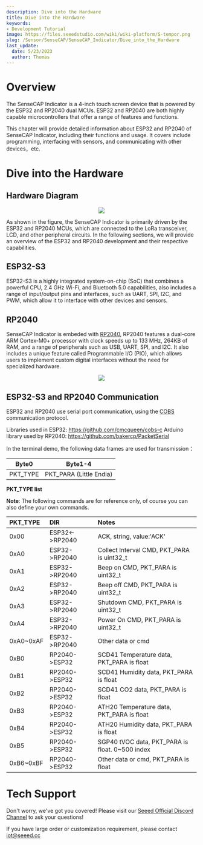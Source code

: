 ```yaml
---
description: Dive into the Hardware
title: Dive into the Hardware
keywords:
- Development Tutorial
image: https://files.seeedstudio.com/wiki/wiki-platform/S-tempor.png
slug: /Sensor/SenseCAP/SenseCAP_Indicator/Dive_into_the_Hardware
last_update:
  date: 5/23/2023
  author: Thomas
---
```

# **Overview**

The SenseCAP Indicator is a 4-inch touch screen device that is powered by the ESP32 and RP2040 dual MCUs. ESP32 and RP2040 are both highly capable microcontrollers that offer a range of features and functions. 


This chapter will provide detailed information about ESP32 and RP2040 of SenseCAP Indicator, including their functions and usage. It covers include programming, interfacing with sensors, and communicating with other devices，etc.


# **Dive into the Hardware**

## **Hardware Diagram**

<div align="center"><img width={800} src="https://files.seeedstudio.com/wiki/SenseCAP/SenseCAP_Indicator/SenseCAP_Indicator_6.png"/></div>

As shown in the figure, the SenseCAP Indicator is primarily driven by the ESP32 and RP2040 MCUs, which are connected to the LoRa transceiver, LCD, and other peripheral circuits. 
In the following sections, we will provide an overview of the ESP32 and RP2040 development and their respective capabilities.

## **ESP32-S3**

ESP32-S3 is a highly integrated system-on-chip (SoC) that combines a powerful CPU, 2.4 GHz Wi-Fi, and Bluetooth 5.0 capabilities, also includes a range of input/output pins and interfaces, such as UART, SPI, I2C, and PWM, which allow it to interface with other devices and sensors.



## **RP2040**

SenseCAP Indicator is embeded with [RP2040](https://www.seeedstudio.com/Raspberry-Pi-Pico-p-4832.html?), RP2040 features a dual-core ARM Cortex-M0+ processor with clock speeds up to 133 MHz, 264KB of RAM, and a range of peripherals such as USB, UART, SPI, and I2C. It also includes a unique feature called Programmable I/O (PIO), which allows users to implement custom digital interfaces without the need for specialized hardware.




<div align="center"><img width={800} src="https://files.seeedstudio.com/wiki/SenseCAP/SenseCAP_Indicator/rppinout.png"/></div>


## **ESP32-S3 and RP2040 Communication**

ESP32 and RP2040 use serial port communication, using the [COBS](http://www.stuartcheshire.org/papers/COBSforToN.pdf) communication protocol. 


Libraries used in ESP32:  https://github.com/cmcqueen/cobs-c
Arduino library used by RP2040:  https://github.com/bakercp/PacketSerial


In the terminal demo, the following data frames are used for transmission：

| Byte0    | Byte1-4          |
| -------- | ---------------- |
| PKT_TYPE | PKT_PARA (Little Endia)  |


**PKT_TYPE list**


**Note**: The following commands are for reference only, of course you can also define your own commands.


| PKT_TYPE  | DIR	 | Notes  |
|:----------|:----------|:----------|
| 0x00    | ESP32<->RP2040    |   ACK, string, value:'ACK'  |
| 0xA0    | ESP32->RP2040    |  Collect Interval CMD, PKT_PARA is uint32_t |
| 0xA1    | ESP32->RP2040    |  Beep on CMD, PKT_PARA is uint32_t   |
| 0xA2    | ESP32->RP2040    |  Beep off CMD, PKT_PARA is uint32_t  |
| 0xA3    | ESP32->RP2040    |  Shutdown CMD, PKT_PARA is uint32_t  |
| 0xA4    | ESP32->RP2040    |  Power On CMD, PKT_PARA is uint32_t  |
| 0xA0~0xAF  | ESP32->RP2040    |  Other data or cmd   |
| 0xB0    | RP2040->ESP32    | SCD41 Temperature data, PKT_PARA is float    |
| 0xB1    | RP2040->ESP32    | SCD41 Humidity data, PKT_PARA is float    |
| 0xB2    | RP2040->ESP32    | SCD41 CO2 data, PKT_PARA is float    |
| 0xB3    | RP2040->ESP32    | ATH20 Temperature data, PKT_PARA is float    |
| 0xB4    | RP2040->ESP32    | ATH20 Humidity data, PKT_PARA is float    |
| 0xB5    | RP2040->ESP32    | SGP40 tVOC data, PKT_PARA is float. 0~500 index   |
| 0xB6~0xBF    | RP2040->ESP32    | Other data or cmd, PKT_PARA is float    |



    
# **Tech Support**

Don't worry, we've got you covered! Please visit our [Seeed Official Discord Channel](https://discord.gg/cPpeuQMM) to ask your questions! 

If you have large order or customization requirement, please contact iot@seeed.cc